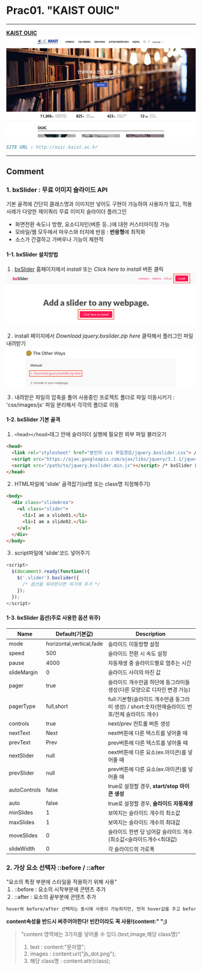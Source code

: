 # Prac01. "KAIST OUIC"

---

**[KAIST OUIC](/ouic/ouic.html)**
![KAIST OUIC](/mainVisual/prac01_img.jpg)
```markdown
SITE URL : http://ouic.kaist.ac.kr
```

---

## Comment

### 1. bxSlider : 무료 이미지 슬라이드 API
기본 골격에 간단히 클래스명과 이미지만 넣어도 구현이 가능하여 사용자가 많고, 적용사례가 다양한 제이쿼리 무료 이미지 슬라이더 플러그인
* 화면전환 속도나 방향, 요소디자인(버튼 등..)에  대한 커스터마이징 가능
* 모바일/웹 모두에서 마우스와 터치에 반응 : **반응형**에 최적화 
* 소스가 간결하고 가벼우나 기능이 제한적

#### 1-1. bxSlider 설치방법

１. [bxSlider](http://bxslider.com/) 홈페이지에서 *install* 또는 *Click here to install* 버튼 클릭  
![bxSlider_click](/comment/prac01/comment01.jpg)

２. install 페이지에서 *Download jquery.bxslider.zip here* 클릭해서 플러그인 파일 내려받기  
![bxSlider_download](/comment/prac01/comment02.jpg)

３. 내려받은 파일의 압축을 풀어 사용중인 프로젝트 폴더로 파일 이동시키기 : 'css/images/js' 파일 분리해서 각각의 폴더로 이동  

#### 1-2. bxSlider 기본 골격

１. `<head></head>`태그 안에 슬라이더 실행에 필요한 외부 파일 불러오기  

```html
<head>
  <link rel="stylesheet" href="본인의 css 파일경로/jquery.bxslider.css"> /* 슬라이더 스타일시트 */
  <script src="https://ajax.googleapis.com/ajax/libs/jquery/3.1.1/jquery.min.js"></script> /* 최신버전 확인하기 */
  <script src="/path/to/jquery.bxslider.min.js"></script> /* bxSlider 본체 */
</head>
```
２. HTML파일에 'slide' 골격잡기(id명 또는 class명 지정해주기)  

```html
<body>
  <div class="slideArea">
    <ul class="slider">
      <li>I am a slide01.</li>
      <li>I am a slide02.</li>
    </ul>
  </div>
</body>
```
３. script파일에 'slide'코드 넣어주기  

```js
<script>
  $(document).ready(function(){
    $('.slider').bxslider({
      /* 옵션을 줘야한다면 여기에 추가 */
    });
  });
</script>
```

#### 1-3. bxSlider 옵션(주로 사용한 옵션 위주)  

| Name | Default(기본값) | Description | 
|---|---|---| 
| mode | horizontal,vertical,fade | 슬라이드 이동방향 설정 | 
| speed | 500 | 슬라이드 전환 시 속도 설정 | 
| pause | 4000 | 자동재생 중 슬라이드별로 멈추는 시간 | 
| slideMargin | 0 | 슬라이드 사이의 마진 값 | 
| pager | true | 슬라이드 개수만큼 하단에 동그라미들 생성(다른 모양으로 디자인 변경 가능) | 
| pagerType | full,short | full:기본형(슬라이드 개수만큼 동그라미 생성) / short:숫자(현재슬라이드 번호/전체 슬라이드 개수) | 
| controls | true | next/prev 컨트롤 버튼 생성 | 
| nextText | Next | next버튼에 다른 텍스트를 넣어줄 때 | 
| prevText | Prev | prev버튼에 다른 텍스트를 넣어줄 때 | 
| nextSlider | null | next버튼에 다른 요소(ex.아이콘)를 넣어줄 때 | 
| prevSlider | null | prev버튼에 다른 요소(ex.아이콘)를 넣어줄 때 | 
| autoControls | false | true로 설정할 경우, **start/stop 아이콘 생성** | 
| auto | false | true로 설정할 경우, **슬라이드 자동재생** | 
| minSlides | 1 | 보여지는 슬라이드 개수의 최소값 | 
| maxSlides | 1 | 보여지는 슬라이드 개수의 최대값 | 
| moveSlides | 0 | 슬라이드 한번 당 넘어갈 슬라이드 개수(최소값<슬라이드개수<최대값) | 
| slideWidth | 0 | 각 슬라이드의 가로폭 |

### 2. 가상 요소 선택자 ::before / ::after

"요소의 특정 부분에 스타일을 적용하기 위해 사용"  
１. ::before : 요소의 시작부분에 콘텐츠 추가  
２. ::after : 요소의 끝부분에 콘텐츠 추가  
```markdown
hover와 before/after 선택자는 동시에 사용이 가능하지만, 먼저 hover값을 주고 before/after값을 그 다음에 주어야 한다.
```

**content속성을 반드시 써주어야한다! 빈칸이라도 꼭 사용!(content:" ";)**  
> "content 영역에는 3가지를 넣어줄 수 있다.(text,image,해당 class명)"  
>   1. text : content:"문자열";  
>   2. images : content:url("jb_dot.png");  
>   3. 해당 class명 : content:attr(class);
